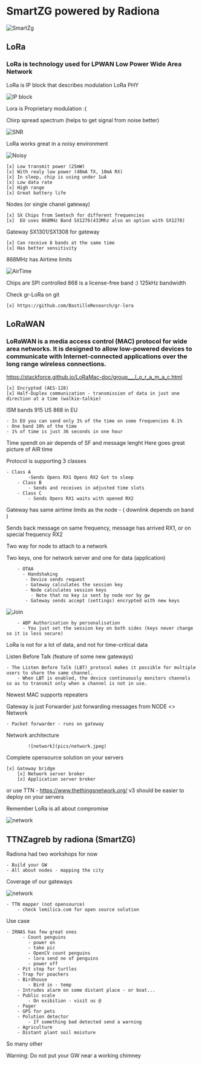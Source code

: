# SmartZG powered by Radiona
 
![SmartZg](pics/SmartZG_01.png)

## LoRa
  ### LoRa is technology used for LPWAN Low Power Wide Area Network

LoRa is IP block that describes modulation LoRa PHY

![IP block](pics/lora1.png)
	
Lora is Proprietary modulation :(

Chirp spread spectrum (helps to get signal from noise better)

![SNR](pics/chirp.png)

LoRa works great in a noisy environment

![Noisy](pics/noisy.jpg)

	[x] Low transmit power (25mW)
	[x] With realy low power (40mA TX, 10mA RX)
	[x] In sleep, chip is using under 1uA
	[x] Low data rate
	[x] High range
	[x] Great battery life

Nodes (or single chanel gateway)

	[x] SX Chips from Semtech for different frequencies
	[x]  EU uses 868MHz Band SX1276(433Mhz also an option with SX1278)

Gateway SX1301/SX1308 for gateway

	[x] Can receive 8 bands at the same time
	[x] Has better sensitivity

868MHz has Airtime limits

![AirTime](pics/AirTime.png)

Chips are SPI controlled
868 is a license-free band :)
125kHz bandwidth

Check gr-LoRa on git

	[x] https://github.com/BastilleResearch/gr-lora




## LoRaWAN
### LoRaWAN is a media access control (MAC) protocol for wide area networks. It is designed to allow low-powered devices to communicate with Internet-connected applications over the long range wireless connections.
https://stackforce.github.io/LoRaMac-doc/group___l_o_r_a_m_a_c.html

	[x] Encrypted (AES-128)
	[x] Half-Duplex communication - transmission of data in just one direction at a time (walkie-talkie) 

ISM bands 915 US 868 in EU

	- In EU you can send only 1% of the time on some frequencies 0.1%
	- One band 10% of the time
	- 1% of time is just 36 seconds in one hour

Time spendt on air depends of SF and message lenght
Here goes great picture of AIR time

Protocol is supporting 3 classes

	- Class A
        	-Sends Opens RX1 Opens RX2 Got to sleep
    	- Class B 
        	- Sends and receives in adjusted time slots
    	- Class C 
        	- Sends Opens RX1 waits with opened RX2

Gateway has same airtime limits as the node - ( downlink depends on band )

Sends back message on same frequency, message has arrived RX1, or on special frequency RX2
    
Two way for node to attach to a network
        
Two keys, one for network server and one for data (application)

        - OTAA
          - Handshaking
           - Device sends request
           - Gateway calculates the session key
           - Node calculates session keys
             - Note that no key is sent by node nor by gw
           - Gateway sends accept (settings) encrypted with new keys
	   
![Join](pics/Join.jpg)  
	 
        - ABP Authorisation by personalisation
          - You just set the session key on both sides (keys never change so it is less secure)
        
LoRa is not for a lot of data, and not for time-critical data

Listen Before Talk (feature of some new gateways)

	- The Listen Before Talk (LBT) protocol makes it possible for multiple users to share the same channel. 
        - When LBT is enabled, the device continuously monitors channels so as to transmit only when a channel is not in use.

Newest MAC supports repeaters

Gateway is just Forwarder  just forwarding messages from NODE <> Network

	- Packet forwarder - runs on gateway

Network architecture

            ![network](pics/network.jpeg)

Complete opensource solution on your servers

	[x] Gateway bridge
        [x] Network server broker
        [x] Application server broker

or use TTN - https://www.thethingsnetwork.org/
v3 should be easier to deploy on your servers

Remember LoRa is all about compromise

![network](pics/lora2.png)

## TTNZagreb by radiona (SmartZG)

Radiona had two workshops for now
 
	- Build your GW
	- All about nodes - mapping the city

Coverage of our gateways

![network](pics/map.png)

	- TTN mapper (not opensource)
        - check lemilica.com for open source solution

Use case
    
	- IRNAS has few great ones
          - Count penguins
            - power on
            - take pic
            - OpenCV count penguins
            - lora send no of penguins
            - power off
        - Pit stop for turtles
        - Trap for poachers
    	- Birdhouse
        	- Bird in - temp
    	- Intrudes alarm on some distant place - or boat...
    	- Public scale
        	- On exibition - visit us @
    	- Pager
    	- GPS for pets
    	- Polution detector
        	- If something bad detected send a warning
    	- Agriculture
    	- Distant plant soil moisture

So many other

Warning:
    Do not put your GW near a working chimney
